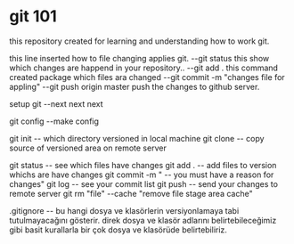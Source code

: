 # git 101
this repository created for learning and understanding how to work git.

this line inserted how to file changing applies git.
	--git status 
		this show which changes are happend in your repository..
	--git add .
		this command created package which files ara changed
	--git commit -m "changes file for appling"
	--git push origin master
		push the changes to github server.
		
		
setup git --next next next

git config --make config

git init -- which directory versioned in local machine
git clone -- copy source of versioned area on remote server

git status -- see which files have changes
git add . -- add files to version whichs are have changes
git commit -m " -- you must have a reason for changes"
git log -- see your commit list
git push -- send your changes to remote server
git rm "file" --cache "remove file stage area cache"


.gitignore -- bu hangi dosya ve klasörlerin versiyonlamaya tabi tutulmayacağını gösterir. direk dosya ve klasör adlarını belirtebileceğimiz gibi basit kurallarla bir çok dosya ve klasörüde belirtebiliriz.

